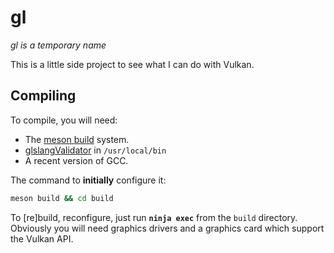 # gl
*gl is a temporary name*

This is a little side project to see what I can do with Vulkan.

## Compiling
To compile, you will need:
- The [meson build](http://mesonbuild.com/) system.
- [glslangValidator](https://cvs.khronos.org/svn/repos/ogl/trunk/ecosystem/public/sdk/tools/glslang/Install/) in `/usr/local/bin`
- A recent version of GCC.

The command to **initially** configure it:
```bash
meson build && cd build
```
To [re]build, reconfigure, just run **`ninja exec`** from the `build` directory.
Obviously you will need graphics drivers and a graphics card which support the Vulkan API.
